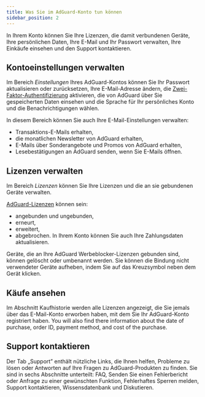 ```yaml
---
title: Was Sie im AdGuard-Konto tun können
sidebar_position: 2
---
```


In Ihrem Konto können Sie Ihre Lizenzen, die damit verbundenen Geräte, Ihre persönlichen Daten, Ihre E-Mail und Ihr Passwort verwalten, Ihre Einkäufe einsehen und den Support kontaktieren.

## Kontoeinstellungen verwalten

Im Bereich *Einstellungen* Ihres AdGuard-Kontos können Sie Ihr Passwort aktualisieren oder zurücksetzen, Ihre E-Mail-Adresse ändern, die [Zwei-Faktor-Authentifizierung](../2fa) aktivieren, die von AdGuard über Sie gespeicherten Daten einsehen und die Sprache für Ihr persönliches Konto und die Benachrichtigungen wählen.

In diesem Bereich können Sie auch Ihre E-Mail-Einstellungen verwalten:

- Transaktions-E-Mails erhalten,
- die monatlichen Newsletter von AdGuard erhalten,
- E-Mails über Sonderangebote und Promos von AdGuard erhalten,
- Lesebestätigungen an AdGuard senden, wenn Sie E-Mails öffnen.

## Lizenzen verwalten

Im Bereich *Lizenzen* können Sie Ihre Lizenzen und die an sie gebundenen Geräte verwalten.

[AdGuard-Lizenzen](../../license/what-is) können sein:

- angebunden und ungebunden,
- erneurt,
- erweitert,
- abgebrochen. In Ihrem Konto können Sie auch Ihre Zahlungsdaten aktualisieren.

Geräte, die an Ihre AdGuard Werbeblocker-Lizenzen gebunden sind, können gelöscht oder umbenannt werden. Sie können die Bindung nicht verwendeter Geräte aufheben, indem Sie auf das Kreuzsymbol neben dem Gerät klicken.

## Käufe ansehen

Im Abschnitt Kaufhistorie werden alle Lizenzen angezeigt, die Sie jemals über das E-Mail-Konto erworben haben, mit dem Sie Ihr AdGuard-Konto registriert haben. You will also find there information about the date of purchase, order ID, payment method, and cost of the purchase.

## Support kontaktieren

Der Tab „Support” enthält nützliche Links, die Ihnen helfen, Probleme zu lösen oder Antworten auf Ihre Fragen zu AdGuard-Produkten zu finden. Sie sind in sechs Abschnitte unterteilt: FAQ, Senden Sie einen Fehlerbericht oder Anfrage zu einer gewünschten Funktion, Fehlerhaftes Sperren melden, Support kontaktieren, Wissensdatenbank und Diskutieren.
